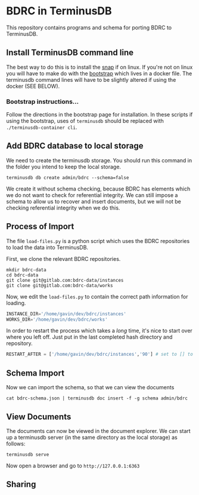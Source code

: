 # BDRC in TerminusDB

This repository contains programs and schema for porting BDRC to TerminusDB.

## Install TerminusDB command line

The best way to do this is to install the
[snap](https://snapcraft.io/terminusdb) if on linux. If you're not on
linux you will have to make do with the
[bootstrap](https://github.com/terminusdb/terminusdb-bootstrap) which
lives in a docker file. The terminusdb command lines will have to be
slightly altered if using the docker (SEE BELOW).

### Bootstrap instructions...

Follow the directions in the bootstrap page for installation. In these
scripts if using the bootstrap, uses of `terminusdb` should be
replaced with `./terminusdb-container cli`.

## Add BDRC database to local storage

We need to create the terminusdb storage. You should run this command
in the folder you intend to keep the local storage.

`terminusdb db create admin/bdrc --schema=false`

We create it without schema checking, because BDRC has elements which
we do not want to check for referential integrity. We can still impose
a schema to allow us to recover and insert documents, but we will not
be checking referential integrity when we do this.

## Process of Import

The file `load-files.py` is a python script which uses the BDRC
repositories to load the data into TerminusDB.

First, we clone the relevant BDRC repositories.

```shell
mkdir bdrc-data
cd bdrc-data
git clone git@gitlab.com:bdrc-data/instances
git clone git@gitlab.com:bdrc-data/works
```

Now, we edit the `load-files.py` to contain the correct path
information for loading.

```python
INSTANCE_DIR='/home/gavin/dev/bdrc/instances'
WORKS_DIR='/home/gavin/dev/bdrc/works'
```

In order to restart the process which takes a *long* time, it's nice
to start over where you left off. Just put in the last completed hash
directory and repository.

```python
RESTART_AFTER = ['/home/gavin/dev/bdrc/instances','90'] # set to [] to process everything
```

## Schema Import

Now we can import the schema, so that we can view the documents

`cat bdrc-schema.json | terminusdb doc insert -f -g schema admin/bdrc`

## View Documents

The documents can now be viewed in the document explorer. We can start
up a terminusdb server (in the same directory as the local storage) as
follows:

```shell
terminusdb serve
```
Now open a browser and go to `http://127.0.0.1:6363`

## Sharing


